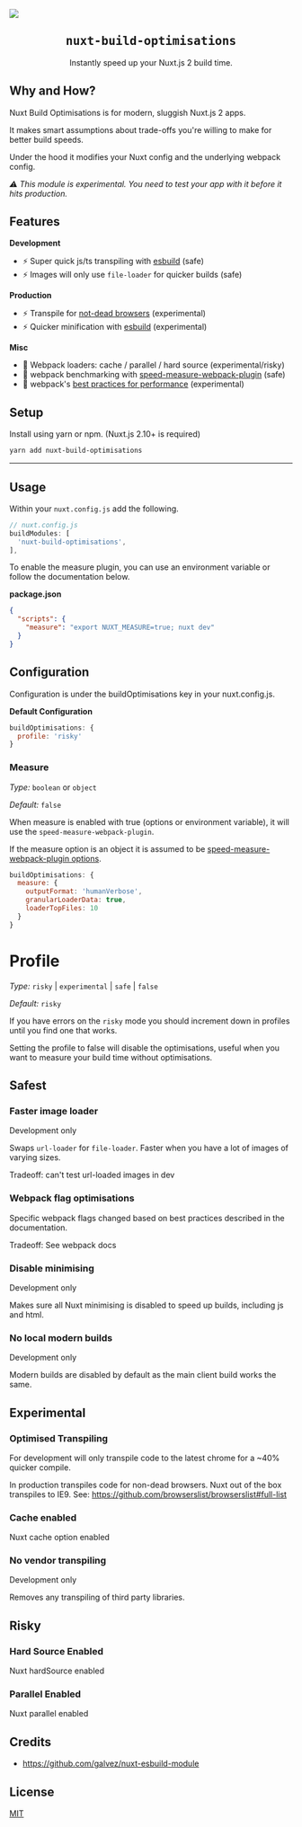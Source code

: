 ![](https://laravel-og.beyondco.de/Nuxt%20Build%20Optimisations.png?theme=light&packageManager=yarn&packageName=nuxt-build-optimisations&pattern=texture&style=style_1&description=Instantly+speed+up+your+Nuxt+2+build+time.&md=1&showWatermark=0&fontSize=100px&images=lightning-bolt)

<h2 align='center'><samp>nuxt-build-optimisations</samp></h2>

<p align='center'>Instantly speed up your Nuxt.js 2 build time.</p>


## Why and How?

Nuxt Build Optimisations is for modern, sluggish Nuxt.js 2 apps.

It makes smart assumptions about trade-offs you're willing to make for better build speeds.

Under the hood it modifies your Nuxt config and the underlying webpack config.

*:warning: This module is experimental. You need to test your app with it before it hits production.*

## Features

**Development**
- :zap: Super quick js/ts transpiling with [esbuild](https://esbuild.github.io/) (safe)
- :zap: Images will only use `file-loader` for quicker builds (safe)

**Production**
- :zap: Transpile for [not-dead browsers](https://github.com/browserslist/browserslist#full-list) (experimental)
- :zap: Quicker minification with [esbuild](https://esbuild.github.io/) (experimental)

**Misc**
- :electric_plug: Webpack loaders: cache / parallel / hard source (experimental/risky)
- :snail: webpack benchmarking with [speed-measure-webpack-plugin](https://github.com/stephencookdev/speed-measure-webpack-plugin) (safe)
- :mage: webpack's [best practices for performance](https://webpack.js.org/guides/build-performance/) (experimental)


## Setup

Install using yarn or npm. (Nuxt.js 2.10+ is required)

```bash
yarn add nuxt-build-optimisations
```

---

## Usage

Within your `nuxt.config.js` add the following.

```js
// nuxt.config.js
buildModules: [
  'nuxt-build-optimisations',
],
```

To enable the measure plugin, you can use an environment variable or follow the documentation below.

**package.json**

```json
{
  "scripts": {
    "measure": "export NUXT_MEASURE=true; nuxt dev"
  }
}
```

## Configuration

Configuration is under the buildOptimisations key in your nuxt.config.js.

**Default Configuration**
```js
buildOptimisations: {
  profile: 'risky'
}
```


### Measure

*Type:* `boolean` or `object`

*Default:* `false`

When measure is enabled with true (options or environment variable), it will use the `speed-measure-webpack-plugin`.

If the measure option is an object it is assumed to be [speed-measure-webpack-plugin options](https://github.com/stephencookdev/speed-measure-webpack-plugin#options).

```js
buildOptimisations: {
  measure: {
    outputFormat: 'humanVerbose',
    granularLoaderData: true,
    loaderTopFiles: 10
  }
}
```


# Profile

*Type:* `risky` | `experimental` | `safe` | `false`

*Default:* `risky`

If you have errors on the `risky` mode you should increment down in profiles until you find one that works.

Setting the profile to false will disable the optimisations, useful when you want to measure your build time without optimisations.

## Safest

### Faster image loader

Development only

Swaps `url-loader` for `file-loader`. Faster when you have a lot of images of varying sizes.

Tradeoff: can't test url-loaded images in dev 

### Webpack flag optimisations

Specific webpack flags changed based on best practices described in the documentation.

Tradeoff: See webpack docs

### Disable minimising

Development only

Makes sure all Nuxt minimising is disabled to speed up builds, including js and html.

### No local modern builds

Development only

Modern builds are disabled by default as the main client build works the same.

## Experimental

### Optimised Transpiling

For development will only transpile code to the latest chrome for a ~40% quicker compile.

In production transpiles code for non-dead browsers. Nuxt out of the box transpiles to IE9. See: https://github.com/browserslist/browserslist#full-list

### Cache enabled

Nuxt cache option enabled

### No vendor transpiling

Development only

Removes any transpiling of third party libraries. 

## Risky

### Hard Source Enabled

Nuxt hardSource enabled

### Parallel Enabled

Nuxt parallel enabled

## Credits

- https://github.com/galvez/nuxt-esbuild-module

## License

[MIT](LICENSE)
